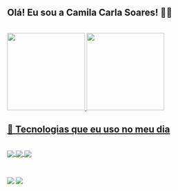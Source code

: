 ## Olá! Eu sou a Camila Carla Soares! 🙋‍♀️
<br>

<div>
    <a href="https://github.com/CamilaCSoares">
    <img height="180em" src="https://github-readme-stats.vercel.app/api?username=CamilaCSoares&show_icons=true&theme=dracula&include_all_commits=true&count_private=true"/>
    <img height="180em" src="https://github-readme-stats.vercel.app/api/top-langs/?username=CamilaCSoares&layout=compact&langs_count=7&theme=dracula"/>
</div>

## 🧰 Tecnologias que eu uso no meu dia
<br>

<div style="display: inline_block">
    <img align="center" açt="HTML5" src="https://img.shields.io/badge/HTML5-E34F26?style=for-the-badge&logo=html5&logoColor=white">
    <img align="center" açt="CSS3" src="https://img.shields.io/badge/CSS3-1572B6?style=for-the-badge&logo=css3&logoColor=white">
    <img align="center" açt="JavaScript" src="https://img.shields.io/badge/JavaScript-323330?style=for-the-badge&logo=javascript&logoColor=F7DF1E">
</div>
<br>


##
<div>
    <a href="https://linkedin.com/in/camila-carla-soares-092353232"><img src="https://img.shields.io/badge/LinkedIn-0077B5?style=for-the-badge&logo=linkedin&logoColor=white" target="_blank"><a><!--linkedin-->
    <a href="mailto:camilacarlasoaress@gmail.com"><img src="https://img.shields.io/badge/Gmail-D14836?style=for-the-badge&logo=gmail&logoColor=white" target="_blank"></a><!--Gmail-->
</div>

